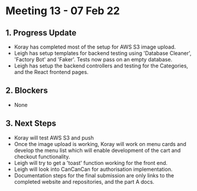# Meeting 13 - 07 Feb 22

## 1. Progress Update

- Koray has completed most of the setup for AWS S3 image upload.
- Leigh has setup templates for backend testing using 'Database Cleaner', 'Factory Bot' and 'Faker'.  Tests now pass on an empty database.
- Leigh has setup the backend controllers and testing for the Categories, and the React frontend pages.

## 2. Blockers

- None

## 3. Next Steps

- Koray will test AWS S3 and push
- Once the image upload is working, Koray will work on menu cards and develop the menu list which will enable development of the cart and checkout functionality.
- Leigh will try to get a 'toast' function working for the front end.
- Leigh will look into CanCanCan for authorisation implementation.
- Documentation steps for the final submission are only links to the completed website and repositories, and the part A docs.